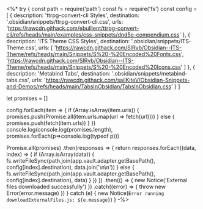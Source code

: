 <%*
try {
  const path = require('path')
  const fs = require('fs')
  const config = [
      {
        description: 'ttrpg-convert-cli Styles',
        destination: '.obsidian/snippets/ttrpg-convert-cli.css',
        urls: 'https://rawcdn.githack.com/ebullient/ttrpg-convert-cli/refs/heads/main/examples/css-snippets/dnd5e-compendium.css'
      },
      {
        description: 'ITS Theme CSS Styles',
        destination: '.obsidian/snippets/ITS-Theme.css',
        urls: [
          'https://rawcdn.githack.com/SlRvb/Obsidian--ITS-Theme/refs/heads/main/Snippets/S%20-%20Encoded%20Fonts.css',
          'https://rawcdn.githack.com/SlRvb/Obsidian--ITS-Theme/refs/heads/main/Snippets/S%20-%20Encoded%20Icons.css'
        ]
      },
      {
        description: 'Metabind Tabs',
        destination: '.obsidian/snippets/metabind-tabs.css',
        urls: 'https://rawcdn.githack.com/sailKiteV/Obsidian-Snippets-and-Demos/refs/heads/main/TabsInObsidian/TabsInObsidian.css'
      }
    ]
  
  let promises = []
  
  config.forEach(item => {
    if (Array.isArray(item.urls)) {
      promises.push(Promise.all(item.urls.map(url => fetch(url))))
    } else {
      promises.push(fetch(item.urls))
    }
  })
  console.log(console.log(promises.length), promises.forEach(p=>console.log(typeof p)))
  
  Promise.all(promises)
  .then(responses => {
    return responses.forEach((data, index) => {
      if (Array.isArray(data)) {
        fs.writeFileSync(path.join(app.vault.adapter.getBasePath(), config[index].destination), data.join('\n\n'))
      } else {
        fs.writeFileSync(path.join(app.vault.adapter.getBasePath(), config[index].destination), data)
      }
    })
  })
  .then(() => {
    new Notice('External files downloaded successfully')
  })
  .catch((error) => {
    throw new Error(error.message)
  })
} catch (e) {
  new Notice(`Error running downloadExternalFiles.js: ${e.message}`)
}
-%>